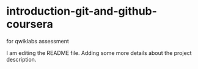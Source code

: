 # introduction-git-and-github-coursera
for qwiklabs assessment

I am editing the README file. Adding some more details about the project description.
